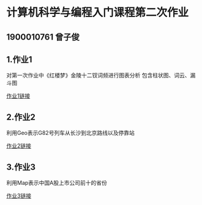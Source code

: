 # 计算机科学与编程入门课程第二次作业
## 1900010761 曾子俊
## 1.作业1
对第一次作业中《红楼梦》金陵十二钗词频进行图表分析
包含柱状图、词云、漏斗图

[作业1链接]()
## 2.作业2
利用Geo表示G82号列车从长沙到北京路线以及停靠站

[作业2链接](https://zzj714.github.io/homework2)
## 3.作业3
利用Map表示中国A股上市公司前十的省份

[作业3链接](http://zzj714.github.io/homework3)

